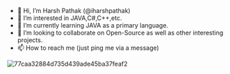 
- 👋 Hi, I’m Harsh Pathak (@iharshpathak)
- 👀 I’m interested in JAVA,C#,C++,etc.
- 🌱 I’m currently learning JAVA as a primary language.
- 💞️ I’m looking to collaborate on Open-Source as well as other interesting projects.
- 📫 How to reach me (just ping me via a message)

<!---
iharshpathak/iharshpathak is a ✨ special ✨ repository because its `README.md` (this file) appears on your GitHub profile.
You can click the Preview link to take a look at your changes.
--->
![77caa32884d735d439ade45ba37feaf2](https://user-images.githubusercontent.com/83153262/115984460-c90a4a80-a5c4-11eb-888c-25faeb3542fa.gif)
